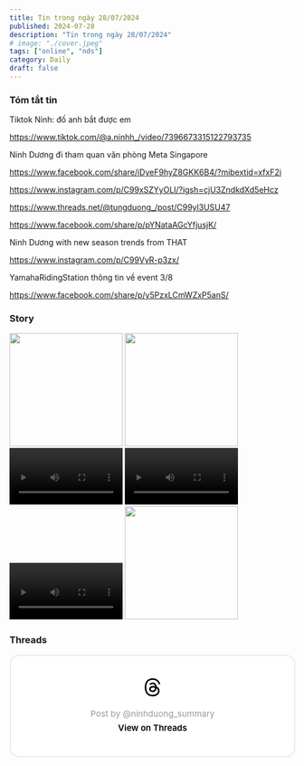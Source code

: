 ```yaml
---
title: Tin trong ngày 28/07/2024
published: 2024-07-28
description: "Tin trong ngày 28/07/2024"
# image: "./cover.jpeg"
tags: ["online", "nds"]
category: Daily
draft: false
---
```


### Tóm tắt tin 

Tiktok Ninh: đố anh bắt được em

https://www.tiktok.com/@a.ninhh_/video/7396673315122793735

Ninh Dương đi tham quan văn phòng Meta Singapore

https://www.facebook.com/share/iDyeF9hyZ8GKK6B4/?mibextid=xfxF2i

https://www.instagram.com/p/C99xSZYyOLl/?igsh=cjU3ZndkdXd5eHcz

https://www.threads.net/@tungduong_/post/C99yl3USU47

https://www.facebook.com/share/p/pYNataAGcYfjusjK/


Ninh Dương with new season trends from THAT

https://www.instagram.com/p/C99VyR-p3zx/

YamahaRidingStation thông tin về event 3/8 

https://www.facebook.com/share/p/y5PzxLCmWZxP5anS/


### Story 

<img width="200" src="https://github.com/user-attachments/assets/31ceaf0c-187f-4f90-9b5b-e03ab66cd482" />

<img width="200" src="https://github.com/user-attachments/assets/0b02de38-119b-4124-b8b5-2d1df4cbf4e5" />

<video width="200" controls>
  <source src="https://github.com/user-attachments/assets/43398770-c43f-462c-bc67-912214768f62" type="video/mp4">
</video>

<video width="200" controls>
  <source src="https://github.com/user-attachments/assets/09bd4225-ffbd-47b5-a1b6-1478af53b3a4" type="video/mp4">
</video>


<video width="200" controls>
  <source src="https://github.com/user-attachments/assets/05ad3d4c-ad3f-4810-b179-a32161464694" type="video/mp4">
</video>



<img width="200" src="https://github.com/user-attachments/assets/fb261d52-2f9f-47f7-bfdc-be5cc99b88bc" />


### Threads 


<blockquote class="text-post-media" data-text-post-permalink="https://www.threads.net/@ninhduong_summary/post/C9-LUV9y-6N" data-text-post-version="0" id="ig-tp-C9-LUV9y-6N" style=" background:#FFF; border-width: 1px; border-style: solid; border-color: #00000026; border-radius: 16px; max-width:540px; margin: 1px; min-width:270px; padding:0; width:99.375%; width:-webkit-calc(100% - 2px); width:calc(100% - 2px);"> <a href="https://www.threads.net/@ninhduong_summary/post/C9-LUV9y-6N" style=" background:#FFFFFF; line-height:0; padding:0 0; text-align:center; text-decoration:none; width:100%; font-family: -apple-system, BlinkMacSystemFont, sans-serif;" target="_blank"> <div style=" padding: 40px; display: flex; flex-direction: column; align-items: center;"><div style=" display:block; height:32px; width:32px; padding-bottom:20px;"> <svg aria-label="Threads" height="32px" role="img" viewBox="0 0 192 192" width="32px" xmlns="http://www.w3.org/2000/svg"> <path d="M141.537 88.9883C140.71 88.5919 139.87 88.2104 139.019 87.8451C137.537 60.5382 122.616 44.905 97.5619 44.745C97.4484 44.7443 97.3355 44.7443 97.222 44.7443C82.2364 44.7443 69.7731 51.1409 62.102 62.7807L75.881 72.2328C81.6116 63.5383 90.6052 61.6848 97.2286 61.6848C97.3051 61.6848 97.3819 61.6848 97.4576 61.6855C105.707 61.7381 111.932 64.1366 115.961 68.814C118.893 72.2193 120.854 76.925 121.825 82.8638C114.511 81.6207 106.601 81.2385 98.145 81.7233C74.3247 83.0954 59.0111 96.9879 60.0396 116.292C60.5615 126.084 65.4397 134.508 73.775 140.011C80.8224 144.663 89.899 146.938 99.3323 146.423C111.79 145.74 121.563 140.987 128.381 132.296C133.559 125.696 136.834 117.143 138.28 106.366C144.217 109.949 148.617 114.664 151.047 120.332C155.179 129.967 155.42 145.8 142.501 158.708C131.182 170.016 117.576 174.908 97.0135 175.059C74.2042 174.89 56.9538 167.575 45.7381 153.317C35.2355 139.966 29.8077 120.682 29.6052 96C29.8077 71.3178 35.2355 52.0336 45.7381 38.6827C56.9538 24.4249 74.2039 17.11 97.0132 16.9405C119.988 17.1113 137.539 24.4614 149.184 38.788C154.894 45.8136 159.199 54.6488 162.037 64.9503L178.184 60.6422C174.744 47.9622 169.331 37.0357 161.965 27.974C147.036 9.60668 125.202 0.195148 97.0695 0H96.9569C68.8816 0.19447 47.2921 9.6418 32.7883 28.0793C19.8819 44.4864 13.2244 67.3157 13.0007 95.9325L13 96L13.0007 96.0675C13.2244 124.684 19.8819 147.514 32.7883 163.921C47.2921 182.358 68.8816 191.806 96.9569 192H97.0695C122.03 191.827 139.624 185.292 154.118 170.811C173.081 151.866 172.51 128.119 166.26 113.541C161.776 103.087 153.227 94.5962 141.537 88.9883ZM98.4405 129.507C88.0005 130.095 77.1544 125.409 76.6196 115.372C76.2232 107.93 81.9158 99.626 99.0812 98.6368C101.047 98.5234 102.976 98.468 104.871 98.468C111.106 98.468 116.939 99.0737 122.242 100.233C120.264 124.935 108.662 128.946 98.4405 129.507Z" /></svg></div> <div style=" font-size: 15px; line-height: 21px; color: #999999; font-weight: 400; padding-bottom: 4px; "> Post by @ninhduong_summary</div> <div style=" font-size: 15px; line-height: 21px; color: #000000; font-weight: 600; "> View on Threads</div></div></a></blockquote>
<script async src="https://www.threads.net/embed.js"></script>